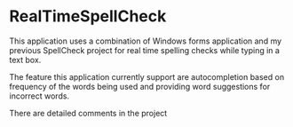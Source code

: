 # RealTimeSpellCheck

This application uses a combination of Windows forms application and my previous SpellCheck project for real time spelling checks 
while typing in a text box.

The feature this application currently support are autocompletion based on frequency of the words being used and providing word 
suggestions for incorrect words.


There are detailed comments in the project
